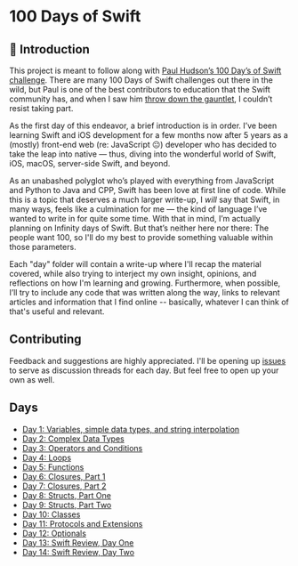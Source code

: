 # 100 Days of Swift

## 👋 Introduction

This project is meant to follow along with [Paul Hudson’s 100 Day’s of Swift challenge](https://www.hackingwithswift.com/100). There are many 100 Days of Swift challenges out there in the wild, but Paul is one of the best contributors to education that the Swift community has, and when I saw him [throw down the gauntlet](https://www.youtube.com/watch?v=RB5nWzdl-b8), I couldn’t resist taking part.

As the first day of this endeavor, a brief introduction is in order. I’ve been learning Swift and iOS development for a few months now after 5 years as a (mostly) front-end web (re: JavaScript 😐) developer who has decided to take the leap into native — thus, diving into the wonderful world of Swift, iOS, macOS, server-side Swift, and beyond.

As an unabashed polyglot who’s played with everything from JavaScript and Python to Java and CPP, Swift has been love at first line of code. While this is a topic that deserves a much larger write-up, I _will_ say that Swift, in many ways, feels like a culmination for me — the kind of language I’ve wanted to write in for quite some time. With that in mind, I’m actually planning on Infinity days of Swift. But that’s neither here nor there: The people want 100, so I'll do my best to provide something valuable within those parameters.

Each "day" folder will contain a write-up where I'll recap the material covered, while also trying to interject my own insight, opinions, and reflections on how I'm learning and growing. Furthermore, when possible, I’ll try to include any code that was written along the way, links to relevant articles and information that I find online -- basically, whatever I can think of that's useful and relevant.

## Contributing

Feedback and suggestions are highly appreciated. I'll be opening up [issues](https://github.com/CypherPoet/100-days-of-swift/issues) to serve as discussion threads for each day. But feel free to open up your own as well.

## Days

- [Day 1: Variables, simple data types, and string interpolation](/day-001)
- [Day 2: Complex Data Types](/day-002)
- [Day 3: Operators and Conditions](/day-003)
- [Day 4: Loops](/day-004)
- [Day 5: Functions](/day-005)
- [Day 6: Closures, Part 1](/day-006)
- [Day 7: Closures, Part 2](/day-007)
- [Day 8: Structs, Part One](/day-008)
- [Day 9: Structs, Part Two](/day-009)
- [Day 10: Classes](/day-010)
- [Day 11: Protocols and Extensions](/day-011)
- [Day 12: Optionals](/day-012)
- [Day 13: Swift Review, Day One](/day-013)
- [Day 14: Swift Review, Day Two](/day-014)
